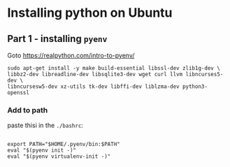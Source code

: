 # Installing python on Ubuntu

## Part 1 - installing `pyenv`

Goto https://realpython.com/intro-to-pyenv/

```
sudo apt-get install -y make build-essential libssl-dev zlib1g-dev \
libbz2-dev libreadline-dev libsqlite3-dev wget curl llvm libncurses5-dev \
libncursesw5-dev xz-utils tk-dev libffi-dev liblzma-dev python3-openssl

```

### Add to path
paste thisi in the `./bashrc`:

```

export PATH="$HOME/.pyenv/bin:$PATH"
eval "$(pyenv init -)"
eval "$(pyenv virtualenv-init -)"

```